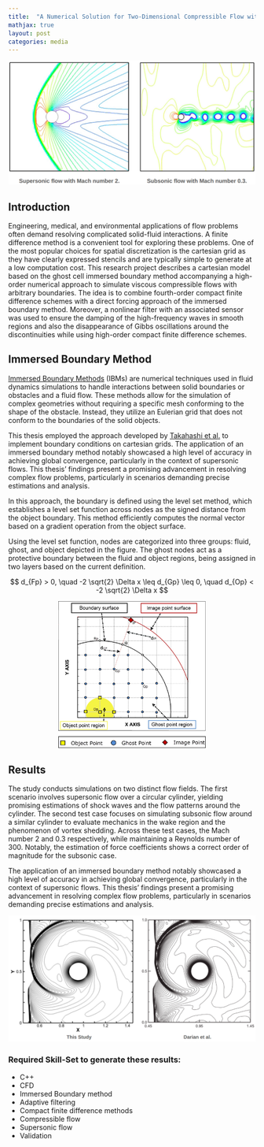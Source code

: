 ```yaml
---
title:  "A Numerical Solution for Two-Dimensional Compressible Flow with a High-order Compact Finite Difference Scheme using Immersed Boundary method"
mathjax: true
layout: post
categories: media
---
```


![Desnity Contours](/images/ibm_contours_top.png)


## Introduction

Engineering, medical, and environmental applications of flow problems often demand resolving complicated solid-fluid interactions. A finite difference method is a convenient tool for exploring these problems. One of the most popular choices for spatial discretization is the cartesian grid as they have clearly expressed stencils and are typically simple to generate at a low computation cost. This research project describes a cartesian model based on the ghost cell immersed boundary method accompanying a high-order numerical approach to simulate viscous compressible flows with arbitrary boundaries. The idea is to combine fourth-order compact finite difference schemes with a direct forcing approach of the immersed boundary method. Moreover, a nonlinear filter with an associated sensor was used to ensure the damping of the high-frequency waves in smooth regions and also the disappearance of Gibbs oscillations around the discontinuities while using high-order compact finite difference schemes.

## Immersed Boundary Method

[Immersed Boundary Methods](https://en.wikipedia.org/wiki/Immersed_boundary_method) (IBMs) are numerical techniques used in fluid dynamics simulations to handle interactions between solid boundaries or obstacles and a fluid flow. These methods allow for the simulation of complex geometries without requiring a specific mesh conforming to the shape of the obstacle. Instead, they utilize an Eulerian grid that does not conform to the boundaries of the solid objects.

This thesis employed the approach developed by [Takahashi et al.](https://doi.org/10.1155/2014/252478) to implement boundary conditions on cartesian grids. The application of an immersed boundary method notably showcased a high level of accuracy in achieving global convergence, particularly in the context of supersonic flows. This thesis’ findings present a promising advancement in resolving complex flow problems, particularly in scenarios demanding precise estimations and analysis.

In this approach, the boundary is defined using the level set method, which establishes a level set function across nodes as the signed distance from the object boundary. This method efficiently computes the normal vector based on a gradient operation from the object surface. 

Using the level set function, nodes are categorized into three groups: fluid, ghost, and object depicted in the figure. The ghost nodes act as a protective boundary between the fluid and object regions, being assigned in two layers based on the current definition.

$$ d_{Fp} > 0, \quad  -2 \sqrt{2} \Delta x \leq d_{Gp} \leq 0, \quad d_{Op} < -2 \sqrt{2} \Delta x $$

<img src="/images/ibm_ibm.jpg" alt="Picture" width="300" style="display: block; margin: 0 auto" />

## Results

The study conducts simulations on two distinct flow fields. The first scenario involves supersonic flow over a circular cylinder, yielding promising estimations of shock waves and the flow patterns around the cylinder. The second test case focuses on simulating subsonic flow around a similar cylinder to evaluate mechanics in the wake region and the phenomenon of vortex shedding. Across these test cases, the Mach number 2 and 0.3 respectively, while maintaining a Reynolds number of 300. Notably, the estimation of force coefficients shows a correct order of magnitude for the subsonic case.

The application of an immersed boundary method notably showcased a high level of accuracy in achieving global convergence, particularly in the context of supersonic flows. This thesis’ findings present a promising advancement in resolving complex flow problems, particularly in scenarios demanding precise estimations and analysis.

![Pressure Contours](/images/shockvortex_contours.png)

### Required Skill-Set to generate these results:

- C++
- CFD
- Immersed Boundary method
- Adaptive filtering
- Compact finite difference methods
- Compressible flow
- Supersonic flow
- Validation
